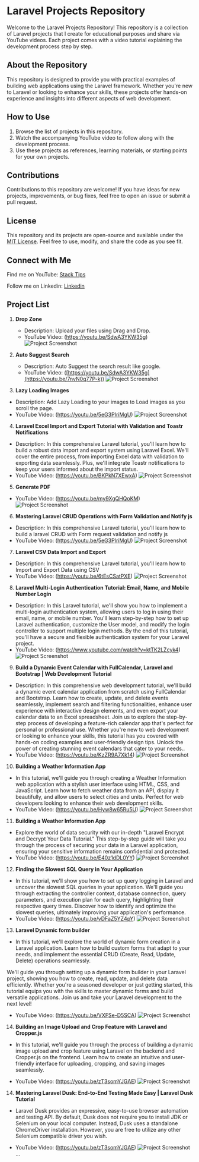 # Laravel Projects Repository

Welcome to the Laravel Projects Repository! This repository is a collection of Laravel projects that I create for educational purposes and share via YouTube videos. Each project comes with a video tutorial explaining the development process step by step.

## About the Repository

This repository is designed to provide you with practical examples of building web applications using the Laravel framework. Whether you're new to Laravel or looking to enhance your skills, these projects offer hands-on experience and insights into different aspects of web development.

## How to Use

1. Browse the list of projects in this repository.
2. Watch the accompanying YouTube video to follow along with the development process.
3. Use these projects as references, learning materials, or starting points for your own projects.

## Contributions

Contributions to this repository are welcome! If you have ideas for new projects, improvements, or bug fixes, feel free to open an issue or submit a pull request.

## License

This repository and its projects are open-source and available under the [MIT License](LICENSE). Feel free to use, modify, and share the code as you see fit.

## Connect with Me

Find me on YouTube: [Stack Tips](https://www.youtube.com/@OfficialStackTips/videos)

Follow me on Linkedin: [Linkedin](https://www.linkedin.com/in/edris-raufi-93416a4a/)

## Project List

1. **Drop Zone**
   - Description: Upload your files using Drag and Drop.
   - YouTube Video: (https://youtu.be/SdwA3YKW35g)
   ![Project Screenshot](./images/Drag_drop.png)

2. **Auto Suggest Search**
   - Description: Auto Suggest the search result like google.
   - YouTube Video: ([https://youtu.be/SdwA3YKW35g](https://youtu.be/7nvN0q77P-k))
   ![Project Screenshot](./images/AutoSuggestSearch.png)

3. **Lazy Loading Images**
- Description: Add Lazy Loading to your images to Load images as you scroll the page.
- YouTube Video: (https://youtu.be/5eG3PIriMgU)
![Project Screenshot](./images/LazyLoad.png)

4. **Laravel Excel Import and Export Tutorial with Validation and Toastr Notifications**
- Description: In this comprehensive Laravel tutorial, you'll learn how to build a robust data import and export system using Laravel Excel. We'll cover the entire process, from importing Excel data with validation to exporting data seamlessly. Plus, we'll integrate Toastr notifications to keep your users informed about the import status.
- YouTube Video: (https://youtu.be/BKPkN7XEwxA)
![Project Screenshot](./images/LaravelExcelImportandExport.png)

5. **Generate PDF**
- YouTube Video: (https://youtu.be/my9XgQHQoKM)
![Project Screenshot](./images/generate_pdf.png)

6. **Mastering Laravel CRUD Operations with Form Validation and Notify js**
- Description: In this comprehensive Laravel tutorial, you'll learn how to build a laravel CRUD with Form request validation and notify js
- YouTube Video: (https://youtu.be/5eG3PIriMgU)
![Project Screenshot](./images/crud.png)

7. **Laravel CSV Data Import and Export**
- Description: In this comprehensive Laravel tutorial, you'll learn how to Import and Export Data using CSV
- YouTube Video: (https://youtu.be/6tEsCSatPXE)
![Project Screenshot](./images/csv.png)

8. **Laravel Multi-Login Authentication Tutorial: Email, Name, and Mobile Number Login**
- Description: In this Laravel tutorial, we'll show you how to implement a multi-login authentication system, allowing users to log in using their email, name, or mobile number. You'll learn step-by-step how to set up Laravel authentication, customize the User model, and modify the login controller to support multiple login methods. By the end of this tutorial, you'll have a secure and flexible authentication system for your Laravel project.
- YouTube Video: (https://www.youtube.com/watch?v=ktTK2LZcyk4)
![Project Screenshot](./images/login.png)

9. **Build a Dynamic Event Calendar with FullCalendar, Laravel and Bootstrap | Web Development Tutorial**
- Description: In this comprehensive web development tutorial, we'll build a dynamic event calendar application from scratch using FullCalendar and Bootstrap. Learn how to create, update, and delete events seamlessly, implement search and filtering functionalities, enhance user experience with interactive design elements, and even export your calendar data to an Excel spreadsheet. Join us to explore the step-by-step process of developing a feature-rich calendar app that's perfect for personal or professional use. Whether you're new to web development or looking to enhance your skills, this tutorial has you covered with hands-on coding examples and user-friendly design tips. Unlock the power of creating stunning event calendars that cater to your needs..
- YouTube Video: (https://youtu.be/KzZR9A7Xk14)
![Project Screenshot](./images/fullcalender.png)

10. **Building a Weather Information App**
- In this tutorial, we'll guide you through creating a Weather Information web application with a stylish user interface using HTML, CSS, and JavaScript. Learn how to fetch weather data from an API, display it beautifully, and allow users to select cities and units. Perfect for web developers looking to enhance their web development skills.
- YouTube Video: (https://youtu.be/Hyw8w65Ru5U)
![Project Screenshot](./images/weather.png)

11. **Building a Weather Information App**
- Explore the world of data security with our in-depth "Laravel Encrypt and Decrypt Your Data Tutorial." This step-by-step guide will take you through the process of securing your data in a Laravel application, ensuring your sensitive information remains confidential and protected.
- YouTube Video: (https://youtu.be/E40z1dDL0YY)
![Project Screenshot](./images/encdec.png)

12. **Finding the Slowest SQL Query in Your Application**
- In this tutorial, we'll show you how to set up query logging in Laravel and uncover the slowest SQL queries in your application. We'll guide you through extracting the controller context, database connection, query parameters, and execution plan for each query, highlighting their respective query times. Discover how to identify and optimize the slowest queries, ultimately improving your application's performance.
- YouTube Video: (https://youtu.be/vDFaZ5YZ4pY)
![Project Screenshot](./images/slow.png)

13. **Laravel Dynamic form builder**
- In this tutorial, we'll explore the world of dynamic form creation in a Laravel application. Learn how to build custom forms that adapt to your needs, and implement the essential CRUD (Create, Read, Update, Delete) operations seamlessly.

We'll guide you through setting up a dynamic form builder in your Laravel project, showing you how to create, read, update, and delete data efficiently. Whether you're a seasoned developer or just getting started, this tutorial equips you with the skills to master dynamic forms and build versatile applications. Join us and take your Laravel development to the next level!
- YouTube Video: (https://youtu.be/VXFSe-D5SCA)
![Project Screenshot](./images/form_builder.png)

14. **Building an Image Upload and Crop Feature with Laravel and Cropper.js**
- In this tutorial, we'll guide you through the process of building a dynamic image upload and crop feature using Laravel on the backend and Cropper.js on the frontend. Learn how to create an intuitive and user-friendly interface for uploading, cropping, and saving images seamlessly.

- YouTube Video: (https://youtu.be/zT3somYJGAE)
![Project Screenshot](./images/imagecrop.jpg)

14. **Mastering Laravel Dusk: End-to-End Testing Made Easy | Laravel Dusk Tutorial**
- Laravel Dusk provides an expressive, easy-to-use browser automation and testing API. By default, Dusk does not require you to install JDK or Selenium on your local computer. Instead, Dusk uses a standalone ChromeDriver installation. However, you are free to utilize any other Selenium compatible driver you wish.

- YouTube Video: (https://youtu.be/zT3somYJGAE)
![Project Screenshot](./images/dusk.jpg)
...
